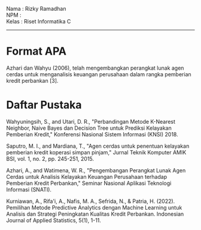 Nama : Rizky Ramadhan <br>
NPM : <br>
Kelas : Riset Informatika C <br><hr>

# Format APA <center>
Azhari dan Wahyu (2006), telah mengembangkan perangkat lunak agen cerdas untuk menganalisis keuangan perusahaan dalam rangka pemberian kredit perbankan [3]. <br>

# Daftar Pustaka <center>

Wahyuningsih, S., and Utari, D. R., "Perbandingan Metode K-Nearest
Neighbor, Naive Bayes dan Decision Tree untuk Prediksi Kelayakan
Pemberian Kredit," Konferensi Nasional Sistem Informasi (KNSI)
2018. <br>

Saputro, M. I., and Mardiana, T., "Agen cerdas untuk penentuan
kelayakan pemberian kredit koperasi simpan pinjam," Jurnal Teknik
Komputer AMIK BSI, vol. 1, no. 2, pp. 245-251, 2015. <br>

Azhari, A., and Watimena, W. R., "Pengembangan Perangkat Lunak
Agen Cerdas untuk Analisis Kelayakan Keuangan Perusahaan terhadap
Pemberian Kredit Perbankan," Seminar Nasional Aplikasi Teknologi
Informasi (SNATI). <br>

Kurniawan, A., Rifa'i, A., Nafis, M. A., Sefrida, N., & Patria, H.
(2022). Pemilihan Metode Predictive Analytics dengan Machine
Learning untuk Analisis dan Strategi Peningkatan Kualitas Kredit
Perbankan. Indonesian Journal of Applied Statistics, 5(1), 1-11. <br>
